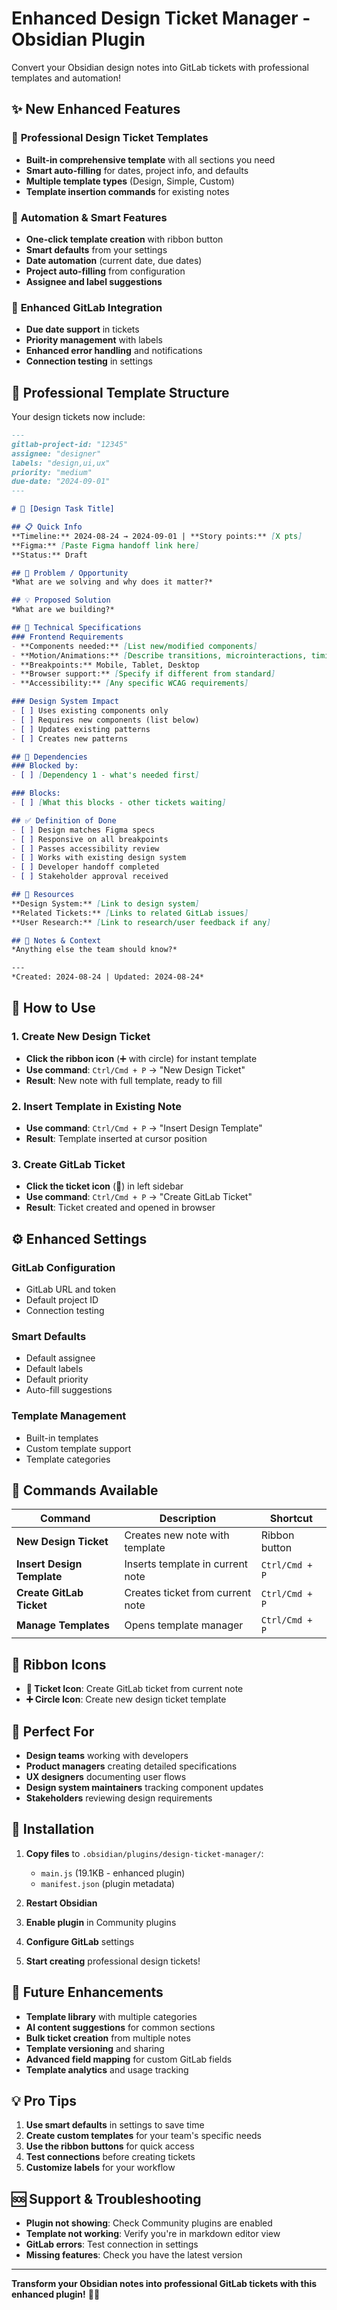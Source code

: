 # Enhanced Design Ticket Manager - Obsidian Plugin

Convert your Obsidian design notes into GitLab tickets with professional templates and automation!

## ✨ **New Enhanced Features**

### 🎨 **Professional Design Ticket Templates**
- **Built-in comprehensive template** with all sections you need
- **Smart auto-filling** for dates, project info, and defaults
- **Multiple template types** (Design, Simple, Custom)
- **Template insertion commands** for existing notes

### 🚀 **Automation & Smart Features**
- **One-click template creation** with ribbon button
- **Smart defaults** from your settings
- **Date automation** (current date, due dates)
- **Project auto-filling** from configuration
- **Assignee and label suggestions**

### 🎯 **Enhanced GitLab Integration**
- **Due date support** in tickets
- **Priority management** with labels
- **Enhanced error handling** and notifications
- **Connection testing** in settings

## 🎨 **Professional Template Structure**

Your design tickets now include:

```markdown
---
gitlab-project-id: "12345"
assignee: "designer"
labels: "design,ui,ux"
priority: "medium"
due-date: "2024-09-01"
---

# 🎨 [Design Task Title]

## 📋 Quick Info
**Timeline:** 2024-08-24 → 2024-09-01 | **Story points:** [X pts]  
**Figma:** [Paste Figma handoff link here]  
**Status:** Draft  

## 🎯 Problem / Opportunity
*What are we solving and why does it matter?*

## 💡 Proposed Solution
*What are we building?*

## 🔧 Technical Specifications
### Frontend Requirements
- **Components needed:** [List new/modified components]
- **Motion/Animations:** [Describe transitions, microinteractions, timing]
- **Breakpoints:** Mobile, Tablet, Desktop
- **Browser support:** [Specify if different from standard]
- **Accessibility:** [Any specific WCAG requirements]

### Design System Impact
- [ ] Uses existing components only
- [ ] Requires new components (list below)
- [ ] Updates existing patterns
- [ ] Creates new patterns

## 🔗 Dependencies
### Blocked by:
- [ ] [Dependency 1 - what's needed first]

### Blocks:
- [ ] [What this blocks - other tickets waiting]

## ✅ Definition of Done
- [ ] Design matches Figma specs
- [ ] Responsive on all breakpoints
- [ ] Passes accessibility review
- [ ] Works with existing design system
- [ ] Developer handoff completed
- [ ] Stakeholder approval received

## 📎 Resources
**Design System:** [Link to design system]  
**Related Tickets:** [Links to related GitLab issues]  
**User Research:** [Link to research/user feedback if any]  

## 💬 Notes & Context
*Anything else the team should know?*

---
*Created: 2024-08-24 | Updated: 2024-08-24*
```

## 🚀 **How to Use**

### **1. Create New Design Ticket**
- **Click the ribbon icon** (➕ with circle) for instant template
- **Use command**: `Ctrl/Cmd + P` → "New Design Ticket"
- **Result**: New note with full template, ready to fill

### **2. Insert Template in Existing Note**
- **Use command**: `Ctrl/Cmd + P` → "Insert Design Template"
- **Result**: Template inserted at cursor position

### **3. Create GitLab Ticket**
- **Click the ticket icon** (🎫) in left sidebar
- **Use command**: `Ctrl/Cmd + P` → "Create GitLab Ticket"
- **Result**: Ticket created and opened in browser

## ⚙️ **Enhanced Settings**

### **GitLab Configuration**
- GitLab URL and token
- Default project ID
- Connection testing

### **Smart Defaults**
- Default assignee
- Default labels
- Default priority
- Auto-fill suggestions

### **Template Management**
- Built-in templates
- Custom template support
- Template categories

## 🔧 **Commands Available**

| Command | Description | Shortcut |
|---------|-------------|----------|
| **New Design Ticket** | Creates new note with template | Ribbon button |
| **Insert Design Template** | Inserts template in current note | `Ctrl/Cmd + P` |
| **Create GitLab Ticket** | Creates ticket from current note | `Ctrl/Cmd + P` |
| **Manage Templates** | Opens template manager | `Ctrl/Cmd + P` |

## 📱 **Ribbon Icons**

- **🎫 Ticket Icon**: Create GitLab ticket from current note
- **➕ Circle Icon**: Create new design ticket template

## 🎯 **Perfect For**

- **Design teams** working with developers
- **Product managers** creating detailed specifications
- **UX designers** documenting user flows
- **Design system maintainers** tracking component updates
- **Stakeholders** reviewing design requirements

## 🚀 **Installation**

1. **Copy files** to `.obsidian/plugins/design-ticket-manager/`:
   - `main.js` (19.1KB - enhanced plugin)
   - `manifest.json` (plugin metadata)

2. **Restart Obsidian**

3. **Enable plugin** in Community plugins

4. **Configure GitLab** settings

5. **Start creating** professional design tickets!

## 🔮 **Future Enhancements**

- **Template library** with multiple categories
- **AI content suggestions** for common sections
- **Bulk ticket creation** from multiple notes
- **Template versioning** and sharing
- **Advanced field mapping** for custom GitLab fields
- **Template analytics** and usage tracking

## 💡 **Pro Tips**

1. **Use smart defaults** in settings to save time
2. **Create custom templates** for your team's specific needs
3. **Use the ribbon buttons** for quick access
4. **Test connections** before creating tickets
5. **Customize labels** for your workflow

## 🆘 **Support & Troubleshooting**

- **Plugin not showing**: Check Community plugins are enabled
- **Template not working**: Verify you're in markdown editor view
- **GitLab errors**: Test connection in settings
- **Missing features**: Check you have the latest version

---

**Transform your Obsidian notes into professional GitLab tickets with this enhanced plugin!** 🎨✨
